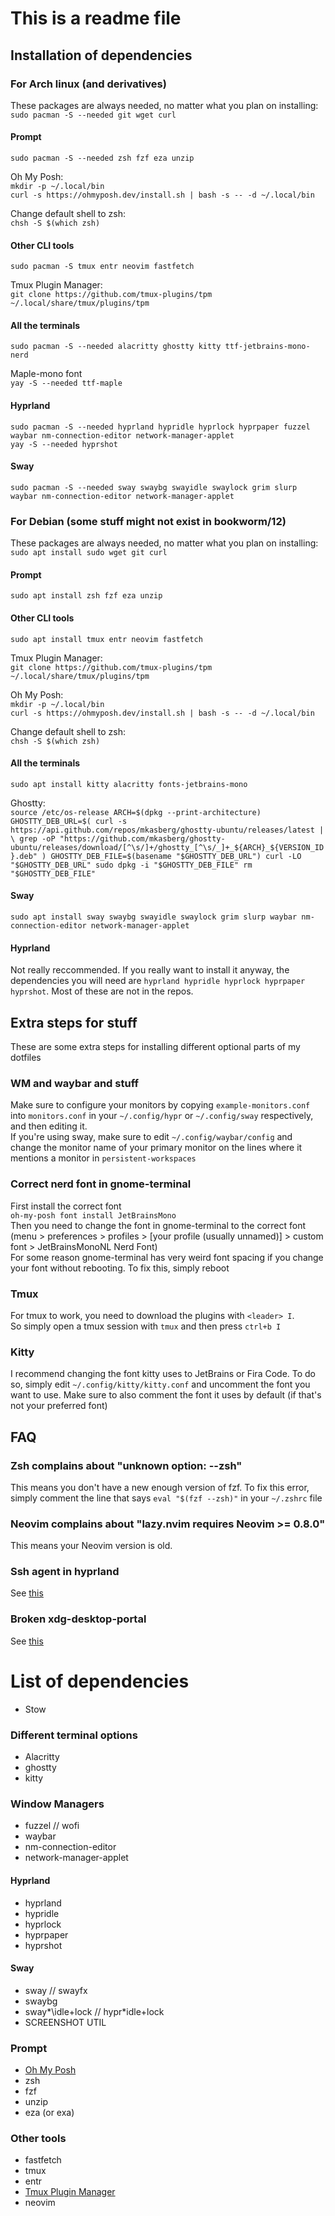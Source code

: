 # This is a readme file


## Installation of dependencies

### For Arch linux (and derivatives)
These packages are always needed, no matter what you plan on installing:\
`sudo pacman -S --needed git wget curl`

#### Prompt
`sudo pacman -S --needed zsh fzf eza unzip`

Oh My Posh:\
`mkdir -p ~/.local/bin`\
`curl -s https://ohmyposh.dev/install.sh | bash -s -- -d ~/.local/bin`

Change default shell to zsh:\
`chsh -S $(which zsh)`

#### Other CLI tools
`sudo pacman -S tmux entr neovim fastfetch`

Tmux Plugin Manager:\
`git clone https://github.com/tmux-plugins/tpm ~/.local/share/tmux/plugins/tpm`

#### All the terminals
`sudo pacman -S --needed alacritty ghostty kitty ttf-jetbrains-mono-nerd`

Maple-mono font\
`yay -S --needed ttf-maple`

#### Hyprland
`sudo pacman -S --needed hyprland hypridle hyprlock hyprpaper fuzzel waybar nm-connection-editor network-manager-applet`\
`yay -S --needed hyprshot`

#### Sway
`sudo pacman -S --needed sway swaybg swayidle swaylock grim slurp waybar nm-connection-editor network-manager-applet`

### For Debian (some stuff might not exist in bookworm/12)
These packages are always needed, no matter what you plan on installing:\
`sudo apt install sudo wget git curl`

#### Prompt
`sudo apt install zsh fzf eza unzip`

#### Other CLI tools
`sudo apt install tmux entr neovim fastfetch`

Tmux Plugin Manager:\
`git clone https://github.com/tmux-plugins/tpm ~/.local/share/tmux/plugins/tpm`

Oh My Posh:\
`mkdir -p ~/.local/bin`\
`curl -s https://ohmyposh.dev/install.sh | bash -s -- -d ~/.local/bin`

Change default shell to zsh:\
`chsh -S $(which zsh)`

#### All the terminals
`sudo apt install kitty alacritty fonts-jetbrains-mono`

Ghostty:\
`source /etc/os-release
ARCH=$(dpkg --print-architecture)
GHOSTTY_DEB_URL=$(
   curl -s https://api.github.com/repos/mkasberg/ghostty-ubuntu/releases/latest | \
   grep -oP "https://github.com/mkasberg/ghostty-ubuntu/releases/download/[^\s/]+/ghostty_[^\s/_]+_${ARCH}_${VERSION_ID}.deb"
)
GHOSTTY_DEB_FILE=$(basename "$GHOSTTY_DEB_URL")
curl -LO "$GHOSTTY_DEB_URL"
sudo dpkg -i "$GHOSTTY_DEB_FILE"
rm "$GHOSTTY_DEB_FILE"`

#### Sway
`sudo apt install sway swaybg swayidle swaylock grim slurp waybar nm-connection-editor network-manager-applet`

#### Hyprland
Not really reccommended. If you really want to install it anyway, the dependencies you will need are `hyprland hypridle hyprlock hyprpaper hyprshot`. Most of these are not in the repos.

## Extra steps for stuff
These are some extra steps for installing different optional parts of my dotfiles

### WM and waybar and stuff
Make sure to configure your monitors by copying `example-monitors.conf` into `monitors.conf` in your `~/.config/hypr` or `~/.config/sway` respectively, and then editing it.\
If you're using sway, make sure to edit `~/.config/waybar/config` and change the monitor name of your primary monitor on the lines where it mentions a monitor in `persistent-workspaces`

### Correct nerd font in gnome-terminal
First install the correct font\
`oh-my-posh font install JetBrainsMono`\
Then you need to change the font in gnome-terminal to the correct font (menu > preferences > profiles > \[your profile (usually unnamed)\] > custom font > JetBrainsMonoNL Nerd Font)\
For some reason gnome-terminal has very weird font spacing if you change your font without rebooting. To fix this, simply reboot

### Tmux
For tmux to work, you need to download the plugins with `<leader> I`.\
So simply open a tmux session with `tmux` and then press `ctrl+b I`

### Kitty
I recommend changing the font kitty uses to JetBrains or Fira Code. To do so, simply edit `~/.config/kitty/kitty.conf` and uncomment the font you want to use. Make sure to also comment the font it uses by default (if that's not your preferred font)

## FAQ
### Zsh complains about "unknown option: --zsh"
This means you don't have a new enough version of fzf. To fix this error, simply comment the line that says `eval "$(fzf --zsh)"` in your `~/.zshrc` file

### Neovim complains about "lazy.nvim requires Neovim >= 0.8.0"
This means your Neovim version is old.

### Ssh agent in hyprland
See [this](https://www.lorenzobettini.it/2023/09/hyprland-and-ssh-agent/)

### Broken xdg-desktop-portal
See [this](https://www.reddit.com/r/openSUSE/comments/16v0vk7/comment/k30mxyr/)

# List of dependencies
* Stow
### Different terminal options
* Alacritty
* ghostty
* kitty
### Window Managers
* fuzzel // wofi
* waybar
* nm-connection-editor
* network-manager-applet
#### Hyprland
* hyprland
* hypridle
* hyprlock
* hyprpaper
* hyprshot
#### Sway
* sway // swayfx
* swaybg
* sway*\idle+lock // hypr*idle+lock
* SCREENSHOT UTIL
### Prompt
* [Oh My Posh](https://ohmyposh.dev/docs/installation/linux)
* zsh
* fzf
* unzip
* eza (or exa)
### Other tools
* fastfetch
* tmux
* entr
* [Tmux Plugin Manager](https://github.com/tmux-plugins/tpm)
* neovim
